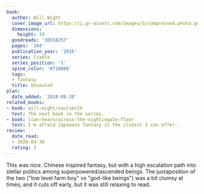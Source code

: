 ```yaml
---
book:
  author: Will Wight
  cover_image_url: https://i.gr-assets.com/images/S/compressed.photo.goodreads.com/books/1465881128l/30558257._SY475_.jpg
  dimensions:
    height: 19
  goodreads: '30558257'
  pages: '294'
  publication_year: '2016'
  series: Cradle
  series_position: '1'
  spine_color: '#710806'
  tags:
  - fantasy
  title: Unsouled
plan:
  date_added: '2018-08-20'
related_books:
- book: will-wight/soulsmith
  text: The next book in the series.
- book: lian-hearn/across-the-nightingale-floor
  text: I'm afraid Japanese fantasy is the closest I can offer.
review:
  date_read:
  - 2020-04-30
  rating: 3
---
```


This was nice. Chinese inspired fantasy, but with a high escalation path into stellar politics among
superpowered/ascended beings. The juxtaposition of the two ("low level farm boy" vs "god-like beings") was a bit clumsy
at times, and it cuts off early, but it was still relaxing to read.
